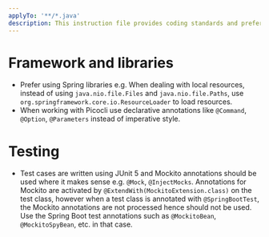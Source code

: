 ```yaml
---
applyTo: '**/*.java'
description: This instruction file provides coding standards and preferences for Java projects
---
```


# Framework and libraries

- Prefer using Spring libraries e.g. When dealing with local resources, instead of using `java.nio.file.Files` and `java.nio.file.Paths`, use `org.springframework.core.io.ResourceLoader` to load resources.
- When working with Picocli use declarative annotations like `@Command`, `@Option`, `@Parameters` instead of imperative style.

# Testing

- Test cases are written using JUnit 5 and Mockito annotations should be used
  where it makes sense e.g. `@Mock`, `@InjectMocks`. Annotations for Mockito are activated by
  `@ExtendWith(MockitoExtension.class)` on the test class, however when a test class is
  annotated with `@SpringBootTest`, the Mockito annotations are not processed hence should not be used. Use the Spring Boot test annotations such as `@MockitoBean`, `@MockitoSpyBean`, etc. in that case.
